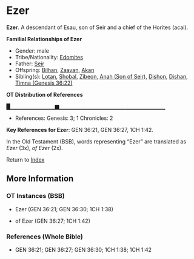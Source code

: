 # Ezer
**Ezer**. 
A descendant of Esau, son of Seir and a chief of the Horites (acai). 




**Familial Relationships of Ezer**


* Gender: male
* Tribe/Nationality: [Edomites](../../../groups/md/acai/Edom.md)
* Father: [Seir](Seir.md)
* Offspring: [Bilhan](Bilhan.md), [Zaavan](Zaavan.md), [Akan](Akan.md)
* Sibling(s): [Lotan](Lotan.md), [Shobal](Shobal.md), [Zibeon](Zibeon.2.md), [Anah (Son of Seir)](Anah.2.md), [Dishon](Dishon.md), [Dishan](Dishan.md), [Timna (Genesis 36:22)](Timna.2.md)


**OT Distribution of References**

█▁▁▁▁▁▁▁▁▁▁▁▆▁▁▁▁▁▁▁▁▁▁▁▁▁▁▁▁▁▁▁▁▁▁▁▁▁▁
* References: Genesis: 3; 1 Chronicles: 2



**Key References for Ezer**: 
GEN 36:21, GEN 36:27, 1CH 1:42. 


In the Old Testament (BSB), words representing “Ezer” are translated as 
*Ezer* (3x), *of Ezer* (2x). 




Return to [Index](00-Index.md)

## More Information

### OT Instances (BSB)

* Ezer (GEN 36:21; GEN 36:30; 1CH 1:38)

* of Ezer (GEN 36:27; 1CH 1:42)



### References (Whole Bible)

* GEN 36:21; GEN 36:27; GEN 36:30; 1CH 1:38; 1CH 1:42



